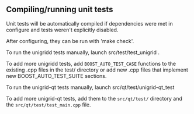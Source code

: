 Compiling/running unit tests
------------------------------------

Unit tests will be automatically compiled if dependencies were met in configure
and tests weren't explicitly disabled.

After configuring, they can be run with 'make check'.

To run the unigridd tests manually, launch src/test/test_unigrid .

To add more unigridd tests, add `BOOST_AUTO_TEST_CASE` functions to the existing
.cpp files in the test/ directory or add new .cpp files that
implement new BOOST_AUTO_TEST_SUITE sections.

To run the unigrid-qt tests manually, launch src/qt/test/unigrid-qt_test

To add more unigrid-qt tests, add them to the `src/qt/test/` directory and
the `src/qt/test/test_main.cpp` file.
